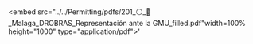 
<embed src="../../Permitting/pdfs/201_⚪_🏦_Malaga_DROBRAS_Representación ante la GMU_filled.pdf"width=100% height="1000" type="application/pdf">'
